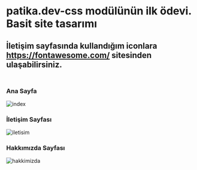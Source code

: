 # patika.dev-css modülünün ilk ödevi. Basit site tasarımı
## İletişim sayfasında kullandığım iconlara https://fontawesome.com/ sitesinden ulaşabilirsiniz.<br><br>

### Ana Sayfa
![index](https://user-images.githubusercontent.com/61598000/151718737-ba0fd546-a0c0-4af5-8ddb-89b157bdb0df.png)

### İletişim Sayfası
![iletisim](https://user-images.githubusercontent.com/61598000/151718743-964ef557-85c6-4fa4-b909-ec39b047feb7.png)

### Hakkımızda Sayfası
![hakkimizda](https://user-images.githubusercontent.com/61598000/151718733-6f6742cc-af08-41f2-b2c8-305abb5c8a9d.png)
